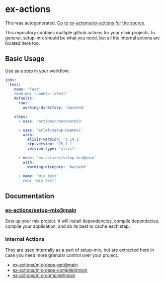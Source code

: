 # ex-actions

This was autogenerated. [Go to ex-actions/ex-actions for the source](https://github.com/ex-actions/ex-actions).

This repository contains multiple github actions for your elixir projects. In
general, setup-mix should be what you need, but all the internal actions are
located here too.

## Basic Usage

Use as a step in your workflow:

```yml
jobs:
  test:
    name: 'Test'
    runs-on: 'ubuntu-latest'
    defaults:
      run:
        working-directory: 'backend'

    steps:
      - uses: 'actions/checkout@v3'

      - uses: 'erlef/setup-beam@v1'
        with:
          elixir-version: '1.14.1'
          otp-version: '25.1.1'
          version-type: 'strict'

      - uses: 'ex-actions/setup-mix@main'
        with:
          working-direcory: 'backend'

      - name: 'mix test'
        run: 'mix test'
```

## Documentation

### [ex-actions/setup-mix@main](actions/setup-mix/README.md)

Sets up your mix project. It will install dependencies, compile dependecies,
compile your application, and do its best to cache each step.

### Internal Actions

They are used internally as a part of setup-mix, but are extracted here in case
you need more granular control over your project.

- [ex-actions/mix-deps-get@main](actions/mix-deps-get/README.md)
- [ex-actions/mix-deps-compile@main](actions/mix-deps-compile/README.md)
- [ex-actions/mix-compile@main](actions/mix-compile/README.md)

